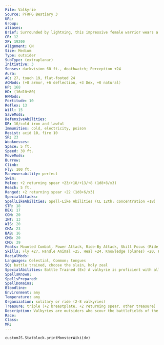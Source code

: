 ```yaml
---
File: Valkyrie
Source: PFRPG Bestiary 3
URL: 
Group: 
aliases: 
Brief: Surrounded by lightning, this impressive female warrior wears a gleaming golden breastplate and carries a shining spear.
CR: 12
XP: 19200
Alignment: CN
Size: Medium
Type: outsider
SubType: (extraplanar)
Initiative: 3
Senses: darkvision 60 ft., deathwatch; Perception +24
Aura: 
AC: 27, touch 19, flat-footed 24
ACMods: (+8 armor, +6 deflection, +3 Dex, +0 natural)
HP: 168
HD: (16d10+80)
HPMods: 
Fortitude: 10
Reflex: 13
Will: 15
SaveMods: 
DefensiveAbilities: 
DR: 10/cold iron and lawful
Immunities: cold, electricity, poison
Resist: acid 10, fire 10
SR: 23
Weaknesses: 
Space: 5 ft.
Speed: 30 ft.
MoveMods: 
Burrow: 
Climb: 
Fly: 100 ft.
Maneuverability: perfect
Swim: 
Melee: +2 returning spear +23/+18/+13/+8 (1d8+8/x3)
Reach: 5 ft.
Ranged: +2 returning spear +22 (1d8+6/x3)
SpecialAttacks: 
SpellLikeAbilities: Spell-Like Abilities (CL 12th; concentration +18)  Constant-deathwatch, tongues   At Will-aid, death ward, gentle repose, plane shift (self and mount only)   3/day-call lightning storm (DC 21), divine power, geas/quest   1/day-breath of life, heal, summon (level 8, 1 sleipnir 100%)
STR: 18
DEX: 17
CON: 20
INT: 13
WIS: 20
CHA: 23
BAB: 16
CMB: 20
CMD: 39
Feats: Mounted Combat, Power Attack, Ride-By Attack, Skill Focus (Ride), Spirited Charge, Trample, Vital Strike, Weapon Focus (spear)
Skills: Fly +27, Handle Animal +25, Heal +24, Knowledge (planes) +20, Perception +24, Ride +28, Sense Motive +24
RacialMods: 
Languages: Celestial, Common; tongues
SQ: battle trained, choose the slain, holy zeal
SpecialAbilities: Battle Trained (Ex) A valkyrie is proficient with all armor. Armor never impacts a valkyrie's speed, nor does a valkyrie take armor check penalties on Ride checks.  Choose the Slain (Su) A valkyrie can draw the soul from a newly dead body and store it in her spear for transport to the Outer Planes. This functions as soul bind, but the dead creature must be willing to have its soul taken. If the creature is unwilling, this ability has no effect.  Holy Zeal (Su) A valkyrie adds her Charisma modifier as a deflection bonus to her Armor Class.
SpellsKnown: 
SpellsPrepared: 
SpellDomains: 
Bloodline: 
Environment: any
Temperature: any
Organization: solitary or ride (2-8 valkyries)
Treasure: triple (+2 breastplate, +2 returning spear, other treasure)
Description: Valkyries are outsiders who scour the battlefields of the Material Plane for warriors of great prowess and legendary renown. With a glance, a valkyrie can tell who is near death and ready to give up life and who fights on to live another day, and can either claim the soul of the slain or aid the living to continue the fight.  Valkyries are always female, and appear as strong and beautiful human, dwarven, or elven women. A human valkyrie is 6 feet tall and weighs close to 200 pounds.  Valkyries serve a variety of deities, though they are most often associated with the gods of war, conf lict, valor, and courage. Although capable combatants in their own right, valkyries are almost always encountered mounted, typically on flying steeds such as dragon horses, pegasi, or sleipnirs.
Race: 
Class: 
MR: 
---
```

```dataviewjs
customJS.Statblock.printMonsterWiki(dv)
```
